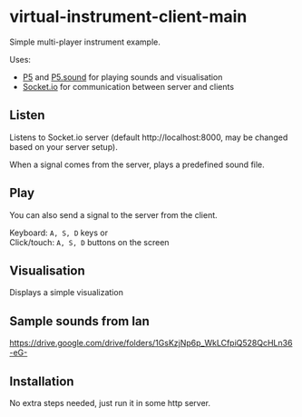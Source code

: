 # virtual-instrument-client-main

Simple multi-player instrument example. 

Uses:
- [P5](https://p5js.org/) and [P5.sound](https://p5js.org/reference/#/libraries/p5.sound) for playing sounds and visualisation
- [Socket.io](https://socket.io/) for communication between server and clients 

## Listen
Listens to Socket.io server (default http://localhost:8000, may be changed based on your server setup).

When a signal comes from the server, plays a predefined sound file. 

## Play
You can also send a signal to the server from the client.

Keyboard: ```A, S, D``` keys or  
Click/touch: ```A, S, D``` buttons on the screen

## Visualisation
Displays a simple visualization 

## Sample sounds from Ian

https://drive.google.com/drive/folders/1GsKzjNp6p_WkLCfpiQ528QcHLn36-eG-

## Installation

No extra steps needed, just run it in some http server. 
